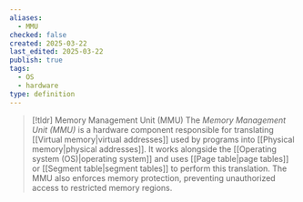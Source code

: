 ```yaml
---
aliases:
  - MMU
checked: false
created: 2025-03-22
last_edited: 2025-03-22
publish: true
tags:
  - OS
  - hardware
type: definition
---
```

>[!tldr] Memory Management Unit (MMU)
>The _Memory Management Unit (MMU)_ is a hardware component responsible for translating [[Virtual memory|virtual addresses]] used by programs into [[Physical memory|physical addresses]]. It works alongside the [[Operating system (OS)|operating system]] and uses [[Page table|page tables]] or [[Segment table|segment tables]] to perform this translation. The MMU also enforces memory protection, preventing unauthorized access to restricted memory regions.
